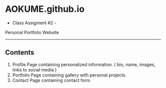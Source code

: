 # AOKUME.github.io
- Class Assigment #2 -

Personal Portfolio Website

--------
Contents
--------
1. Profile Page containing personalized information. ( bio, name, images, links to social media )
2. Portfolio Page containing gallery with personal projects.
3. Contact Page containing contact form.
